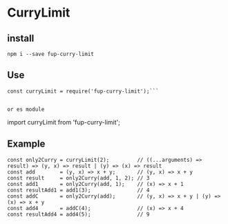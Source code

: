 # CurryLimit
## install

`npm i --save fup-curry-limit`


## Use

```
const curryLimit = require('fup-curry-limit');```


or es module

```
import curryLimit from 'fup-curry-limit';


## Example

```
const only2Curry = curryLimit(2);         // ((...arguments) => result) => (y, x) => result | (y) => (x) => result
const add        = (y, x) => x + y;       // (y, x) => x + y
const result     = only2Curry(add, 1, 2); // 3
const add1       = only2Curry(add, 1);    // (x) => x + 1
const resultAdd1 = add1(3);               // 4
const addC       = only2Curry(add);       // (y, x) => x + y | (y) => (x) => x + y
const add4       = addC(4);               // (x) => x + 4
const resultAdd4 = add4(5);               // 9

```

